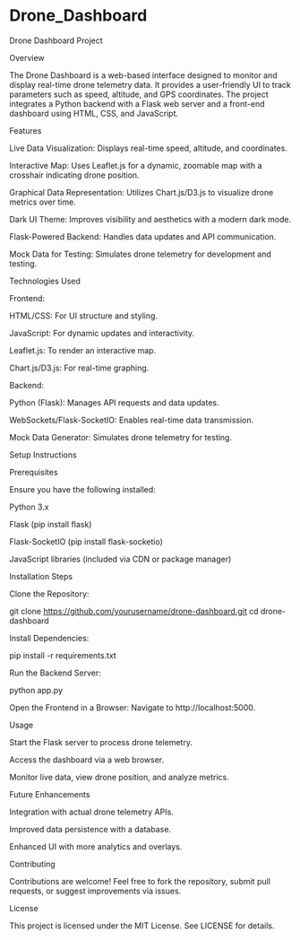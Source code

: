 # Drone_Dashboard
Drone Dashboard Project

Overview

The Drone Dashboard is a web-based interface designed to monitor and display real-time drone telemetry data. It provides a user-friendly UI to track parameters such as speed, altitude, and GPS coordinates. The project integrates a Python backend with a Flask web server and a front-end dashboard using HTML, CSS, and JavaScript.

Features

Live Data Visualization: Displays real-time speed, altitude, and coordinates.

Interactive Map: Uses Leaflet.js for a dynamic, zoomable map with a crosshair indicating drone position.

Graphical Data Representation: Utilizes Chart.js/D3.js to visualize drone metrics over time.

Dark UI Theme: Improves visibility and aesthetics with a modern dark mode.

Flask-Powered Backend: Handles data updates and API communication.

Mock Data for Testing: Simulates drone telemetry for development and testing.

Technologies Used

Frontend:

HTML/CSS: For UI structure and styling.

JavaScript: For dynamic updates and interactivity.

Leaflet.js: To render an interactive map.

Chart.js/D3.js: For real-time graphing.

Backend:

Python (Flask): Manages API requests and data updates.

WebSockets/Flask-SocketIO: Enables real-time data transmission.

Mock Data Generator: Simulates drone telemetry for testing.

Setup Instructions

Prerequisites

Ensure you have the following installed:

Python 3.x

Flask (pip install flask)

Flask-SocketIO (pip install flask-socketio)

JavaScript libraries (included via CDN or package manager)

Installation Steps

Clone the Repository:

git clone https://github.com/yourusername/drone-dashboard.git
cd drone-dashboard

Install Dependencies:

pip install -r requirements.txt

Run the Backend Server:

python app.py

Open the Frontend in a Browser:
Navigate to http://localhost:5000.

Usage

Start the Flask server to process drone telemetry.

Access the dashboard via a web browser.

Monitor live data, view drone position, and analyze metrics.

Future Enhancements

Integration with actual drone telemetry APIs.

Improved data persistence with a database.

Enhanced UI with more analytics and overlays.

Contributing

Contributions are welcome! Feel free to fork the repository, submit pull requests, or suggest improvements via issues.

License

This project is licensed under the MIT License. See LICENSE for details.
